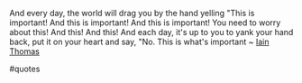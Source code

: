 And every day, the world will drag you by the hand yelling "This is important! And this is important! And this is important! You need to worry about this! And this! And this! And each day, it's up to you to yank your hand back, put it on your heart and say, "No. This is what's important ~ [Iain Thomas](https://emea01.safelinks.protection.outlook.com/?url=https%3A%2F%2Flondonwriterssalon.us4.list-manage.com%2Ftrack%2Fclick%3Fu%3D8b047263967451488070a8ad0%26id%3D9503695466%26e%3Dd0baf97615&data=04%7C01%7C%7C3c4f1e83230f4d05b9a908d950d694ae%7C84df9e7fe9f640afb435aaaaaaaaaaaa%7C1%7C0%7C637629704825125174%7CUnknown%7CTWFpbGZsb3d8eyJWIjoiMC4wLjAwMDAiLCJQIjoiV2luMzIiLCJBTiI6Ik1haWwiLCJXVCI6Mn0%3D%7C1000&sdata=%2BqupTJrbANCz7hEAUP4W%2Ff5PdlmrWVqWGgk8EJ8KPko%3D&reserved=0 "Protected by Outlook: https://londonwriterssalon.us4.list-manage.com/track/click?u=8b047263967451488070a8ad0&id=9503695466&e=d0baf97615. Click or tap to follow the link.")

#quotes